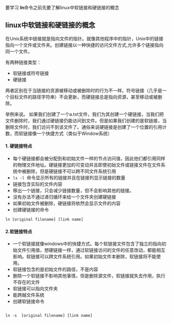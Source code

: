 要学习 **ln**命令之前先要了解linux中软链接和硬链接的概念

## linux中软链接和硬链接的概念 ##

在Unix系统中链接就是指向文件的指针。就像其他程序中的指针，Unix中的链接指向一个文件或文件夹。创建链接以一种快捷的访问文件方式,允许多个链接指向同一个文件。

有两种链接类型：

* 软链接或符号链接
* 硬链接

两者区别在于当链接的资源被移动或被删除时的行为不一样。符号链接（几乎是一个目标文件的路径字符串）不会更新，而硬链接总是指向资源，甚至移动或被删除。

举例来说。 如果我们创建了一个a.txt文件，我们为其创建一个硬链接，当我们把文件删除时，我们通过硬链接仍能访问到文件。但是如果我们创建的是软链接，当删除文件时，我们访问不到该文件了。通俗来说硬链接是创建了一个位置的引用计数，而软链接像一个快捷方式（类似于Window系统）

#### 1. 硬链接特点 ####

* 每个硬链接都会被分配到和初始文件一样的节点访问值，因此他们都引用同样的物理文件地址。硬链接更加的可变动并且即使初始文件或链接文件在文件系统中被删除，但是硬链接不可以跨不同文件系统引用
* `ls -l `命令显示所有的链接并且在链接列显示链接的数量
* 链接包含实际的文件内容
* 移出一个链接，只会减少链接数量，但不会影响其他的链接。
* 没有办法不通过递归循环来给一个文件夹创建硬链接
* 如果初始文件被删除，硬链接将依然会显示文件的内容
* 创建硬链接的命令
```
ln [original filename] [link name]

```

#### 2.软链接特点 ####

* 一个软链接就像windows中的快捷方式。每个软链接文件包含了独立的指向初始文件引用值，想硬链接一样，通过软链接访问的文件的任意改动，都能相互影响。软链接可以跨文件系统引用。如果初始文件本删除，软链接将不能使用。
* 软链接包含的是初始文件的路径，不是内容
* 删除一个软链接不影响其他事情，但是删除源文件，软链接就失去作用，执行不存在的文件
* 软链接可以指向文件夹
* 能跨越文件系统
* 创建软链接命令
```

ln -s  [original filename] [link name]
```



